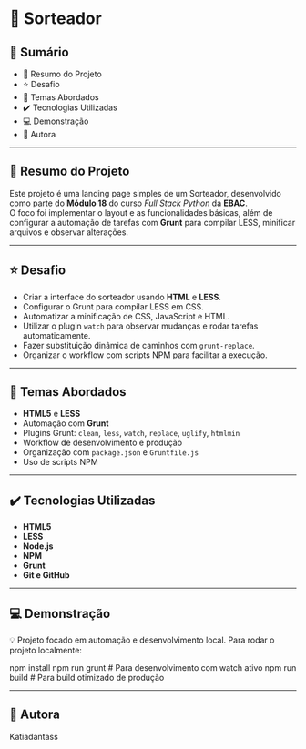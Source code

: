 # 🎲 Sorteador

## 📎 Sumário

- 📌 Resumo do Projeto
- ⭐ Desafio
- 📂 Temas Abordados
- ✔️ Tecnologias Utilizadas
- 💻 Demonstração
- 🙋 Autora

---

## 📌 Resumo do Projeto

Este projeto é uma landing page simples de um Sorteador, desenvolvido como parte do **Módulo 18** do curso *Full Stack Python* da **EBAC**.  
O foco foi implementar o layout e as funcionalidades básicas, além de configurar a automação de tarefas com **Grunt** para compilar LESS, minificar arquivos e observar alterações.

---

## ⭐ Desafio

- Criar a interface do sorteador usando **HTML** e **LESS**.
- Configurar o Grunt para compilar LESS em CSS.
- Automatizar a minificação de CSS, JavaScript e HTML.
- Utilizar o plugin `watch` para observar mudanças e rodar tarefas automaticamente.
- Fazer substituição dinâmica de caminhos com `grunt-replace`.
- Organizar o workflow com scripts NPM para facilitar a execução.

---

## 📂 Temas Abordados

- **HTML5** e **LESS**
- Automação com **Grunt**
- Plugins Grunt: `clean`, `less`, `watch`, `replace`, `uglify`, `htmlmin`
- Workflow de desenvolvimento e produção
- Organização com `package.json` e `Gruntfile.js`
- Uso de scripts NPM

---

## ✔️ Tecnologias Utilizadas

- **HTML5**
- **LESS**
- **Node.js**
- **NPM**
- **Grunt**
- **Git e GitHub**

---

## 💻 Demonstração
💡 Projeto focado em automação e desenvolvimento local.
Para rodar o projeto localmente:

npm install
npm run grunt       # Para desenvolvimento com watch ativo
npm run build       # Para build otimizado de produção

---

## 🙋 Autora

Katiadantass
